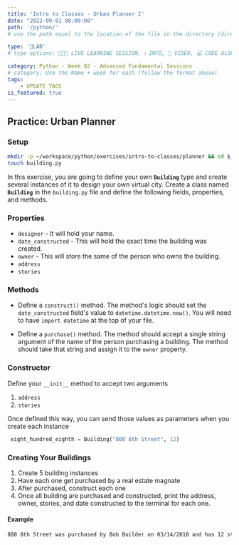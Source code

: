 ```yaml
---
title: 'Intro to Classes - Urban Planner I'
date: "2022-09-01 08:00:00"
path: '/python/'
# use the path equal to the location of the file in the directory (directory structure)

type: '🥼LAB'
# type options: 👩🏽‍🏫 LIVE LEARNING SESSION, ℹ️ INFO, 🎥 VIDEO, 💻 CODE ALONG, 🥼LAB, ↩️ REVIEW/NOTES, 👥 GROUP LEARNING, 👷🏼‍♂️ GROUP PROJECT, 🧠 ASSESSMENT, 📝 ASSIGNMENT

category: Python - Week 02 - Advanced Fundamental Sessions
# category: Use the Name + week for each (follow the format above)
tags:
    - UPDATE TAGS
is_featured: true
---
```


## Practice: Urban Planner

### Setup

```sh
mkdir -p ~/workspace/python/exercises/intro-to-classes/planner && cd $_
touch building.py
```

In this exercise, you are going to define your own **`Building`** type and create several instances of it to design your own virtual city. Create a class named **`Building`** in the `building.py` file and define the following fields, properties, and methods.

### Properties

* `designer` - It will hold your name.
* `date_constructed` - This will hold the exact time the building was created.
* `owner` - This will store the same of the person who owns the building.
* `address`
* `stories`

### Methods

* Define a `construct()` method. The method's logic should set the `date_constructed` field's value to `datetime.datetime.now()`. You will need to have `import datetime` at the top of your file.

* Define a `purchase()` method. The method should accept a single string argument of the name of the person purchasing a building. The method should take that string and assign it to the `owner` property.

### Constructor

Define your `__init__` method to accept two arguments

1. `address`
2. `stories`

Once defined this way, you can send those values as  parameters when you create each instance

```py
 eight_hundred_eighth = Building("800 8th Street", 12)
 ```

### Creating Your Buildings

1. Create 5 building instances
1. Have each one get purchased by a real estate magnate
1. After purchased, construct each one
1. Once all building are purchased and constructed, print the address, owner, stories, and date constructed to the terminal for each one.

#### Example

```sh
800 8th Street was purchased by Bob Builder on 03/14/2018 and has 12 stories.
```
